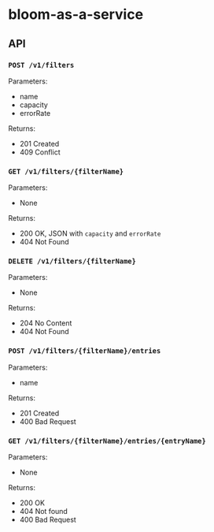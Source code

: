 # bloom-as-a-service

## API

### `POST /v1/filters`

Parameters: 

- name
- capacity
- errorRate

Returns:

- 201 Created
- 409 Conflict

### `GET /v1/filters/{filterName}`

Parameters: 

- None

Returns:

- 200 OK, JSON with `capacity` and `errorRate`
- 404 Not Found

### `DELETE /v1/filters/{filterName}`

Parameters:

- None

Returns:

- 204 No Content
- 404 Not Found


### `POST /v1/filters/{filterName}/entries`

Parameters:

- name

Returns:

- 201 Created
- 400 Bad Request


### `GET /v1/filters/{filterName}/entries/{entryName}`

Parameters:

- None

Returns:

- 200 OK
- 404 Not found
- 400 Bad Request


